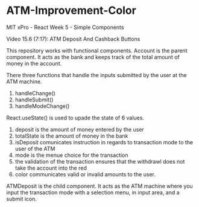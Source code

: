 # ATM-Improvement-Color
MIT xPro - React Week 5 - Simple Components

Video 15.6 (7:17): ATM Deposit And Cashback Buttons

This repository works with functional components.
Account is the parent component. It acts as the bank and keeps track of the total amount of money in the account.

There three functions that handle the inputs submitted by the user at the ATM machine.
  1. handleChange()
  2. handleSubmit()
  3. handleModeChange()

React.useState() is used to upade the state of 6 values.
  1. deposit is the amount of money entered by the user
  2. totalState is the amount of money in the bank
  3. isDeposit comunicates instruction in regards to transaction mode to the user of the ATM
  4. mode is the menue choice for the transaction
  5. the validation of the transaction ensures that the withdrawl does not take the account into the red
  6. color communicates valid or invalid amounts to the user.

ATMDeposit is the child component. It acts as the ATM machine where you input the transaction mode with a selection menu, in input area, and a submit icon.

